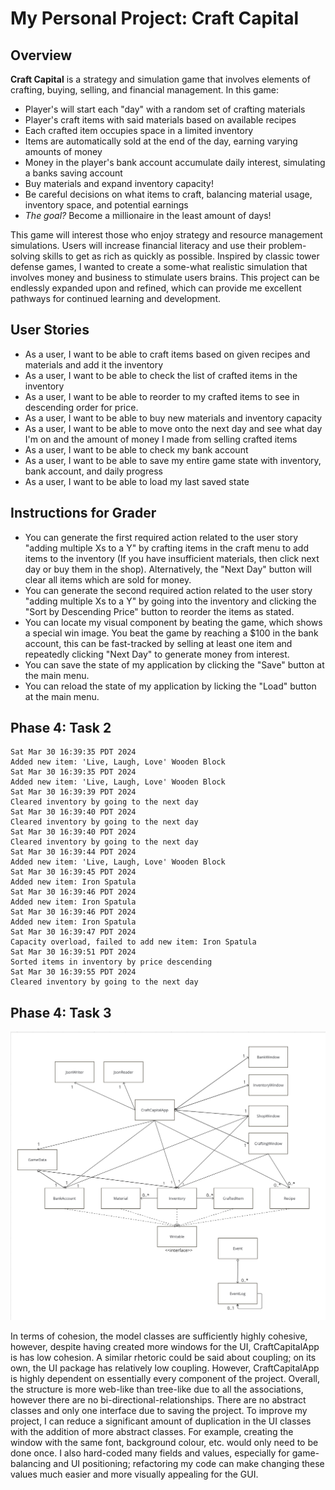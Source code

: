 # My Personal Project: Craft Capital

## Overview

**Craft Capital** is a strategy and simulation game that involves elements
of crafting, buying, selling, and financial management. In this game:
- Player's will start each "day" with a random set of crafting materials
- Player's craft items with said materials based on available recipes
- Each crafted item occupies space in a limited inventory
- Items are automatically sold at the end of the day, earning varying amounts of money
- Money in the player's bank account accumulate daily interest, simulating a banks saving account
- Buy materials and expand inventory capacity!
- Be careful decisions on what items to craft, balancing material usage, inventory space, and potential earnings
- *The goal?* Become a millionaire in the least amount of days!

This game will interest those who enjoy strategy and resource management simulations.
Users will increase financial literacy and use their problem-solving skills to get as rich as quickly as possible.
Inspired by classic tower defense games, I wanted to create a some-what realistic simulation that involves money and 
business to stimulate users brains. This project can be endlessly expanded upon and refined, which can provide me 
excellent pathways for continued learning and development.

## User Stories
- As a user, I want to be able to craft items based on given recipes and materials and add it the inventory
- As a user, I want to be able to check the list of crafted items in the inventory
- As a user, I want to be able to reorder to my crafted items to see in descending order for price.
- As a user, I want to be able to buy new materials and inventory capacity
- As a user, I want to be able to move onto the next day and see what day I'm on 
and the amount of money I made from selling crafted items
- As a user, I want to be able to check my bank account
- As a user,  I want to be able to save my entire game state with inventory, bank account, and daily progress
- As a user, I want to be able to load my last saved state 

## Instructions for Grader
- You can generate the first required action related to the user story "adding multiple Xs to a Y" by
crafting items in the craft menu to add items to the inventory (If you have insufficient materials, then click next day
or buy them in the shop). Alternatively, the "Next Day" button will clear all items which are sold for money.
- You can generate the second required action related to the user story "adding multiple Xs to a Y" by
going into the inventory and clicking the "Sort by Descending Price" button to reorder the items as stated.
- You can locate my visual component by beating the game, which shows a special win image. You beat the game by
reaching a $100 in the bank account, this can be fast-tracked by selling at least one item and repeatedly
clicking "Next Day" to generate money from interest.
- You can save the state of my application by clicking the "Save" button at the main menu.
- You can reload the state of my application by licking the "Load" button at the main menu.

## Phase 4: Task 2
```
Sat Mar 30 16:39:35 PDT 2024
Added new item: 'Live, Laugh, Love' Wooden Block
Sat Mar 30 16:39:35 PDT 2024
Added new item: 'Live, Laugh, Love' Wooden Block
Sat Mar 30 16:39:39 PDT 2024
Cleared inventory by going to the next day
Sat Mar 30 16:39:40 PDT 2024
Cleared inventory by going to the next day
Sat Mar 30 16:39:40 PDT 2024
Cleared inventory by going to the next day
Sat Mar 30 16:39:44 PDT 2024
Added new item: 'Live, Laugh, Love' Wooden Block
Sat Mar 30 16:39:45 PDT 2024
Added new item: Iron Spatula
Sat Mar 30 16:39:46 PDT 2024
Added new item: Iron Spatula
Sat Mar 30 16:39:46 PDT 2024
Added new item: Iron Spatula
Sat Mar 30 16:39:47 PDT 2024
Capacity overload, failed to add new item: Iron Spatula
Sat Mar 30 16:39:51 PDT 2024
Sorted items in inventory by price descending
Sat Mar 30 16:39:55 PDT 2024
Cleared inventory by going to the next day
```
## Phase 4: Task 3
![UML Diagram](UML_Design_Diagram.png)

In terms of cohesion, the model classes are sufficiently highly cohesive,
however, despite having created more windows for the UI, CraftCapitalApp is has low cohesion.
A similar rhetoric could be said about coupling; on its own, the UI package has relatively low coupling.
However, CraftCapitalApp is highly dependent on essentially every component of the project. Overall, the structure
is more web-like than tree-like due to all the associations, however there are no bi-directional-relationships.
There are no abstract classes and only one interface due to saving the project. To improve my project,
I can reduce a significant amount of duplication in the UI classes with the addition of more abstract classes.
For example, creating the window with the same font, background colour, etc. would only need to be done once.
I also hard-coded many fields and values, especially for game-balancing and UI positioning; refactoring my code can 
make changing these values much easier and more visually appealing for the GUI.
